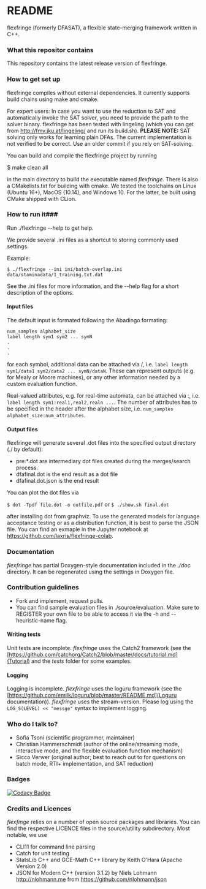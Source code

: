 # README #

flexfringe (formerly DFASAT), a flexible state-merging framework written in C++.

### What this repositor contains ###

This repository contains the latest release version of flexfringe. 

### How to get set up ###

flexfringe compiles without external dependencies. It currently supports build chains using make and cmake.

For expert users: In case you want to use the reduction to SAT and automatically invoke the SAT solver, you need to provide the path to the solver binary. flexfringe has been tested with lingeling (which you can get from http://fmv.jku.at/lingeling/ and run its build.sh).
**PLEASE NOTE:** SAT solving only works for learning plain DFAs. The current implementation is not verified to be correct. Use an older commit if you rely on SAT-solving.

You can build and compile the flexfringe project by running

$ make clean all

in the main directory to build the executable named *flexfringe*. There is also a CMakelists.txt for building with cmake. We tested the toolchains on Linux (Ubuntu 16+), MacOS (10.14), and Windows 10. For the latter, be built using CMake shipped with CLion.

### How to run it###

Run ./flexfringe --help to get help.

We provide several .ini files as a shortcut to storing commonly used settings.

Example:

`$ ./flexfringe --ini ini/batch-overlap.ini data/staminadata/1_training.txt.dat`

See the .ini files for more information, and the --help flag for a short description of the options.

#### Input files ####

The default input is formated following the Abadingo formating:

```
num_samples alphabet_size
label length sym1 sym2 ... symN
.
.
.
```
for each symbol, additional data can be attached via /, i.e. `label length sym1/data1 sym2/data2 ... symN/dataN`. These can represent outputs (e.g. for Mealy or Moore machines), or any other information needed by a custom evaluation function.

Real-valued attributes, e.g. for real-time automata, can be attached via :, i.e. `label length sym1:real1,real2,realn ...`. The number of attributes has to be specified in the header after the alphabet size, i.e. `num_samples alphabet_size:num_attributes`.

#### Output files ####

flexfringe will generate several .dot files into the specified output directory (./ by default):

* pre\:\*.dot are intermediary dot files created during the merges/search process.
* dfafinal.dot is the end result as a dot file
* dfafinal.dot.json is the end result

You can plot the dot files via

`$ dot -Tpdf file.dot -o outfile.pdf`
or
`$ ./show.sh final.dot`

after installing dot from graphviz. 
To use the generated models for language acceptance testing or as a distribution function, it is best to parse the JSON file. You can find an exmaple in the Jupyter notebook at https://github.com/laxris/flexfringe-colab.

### Documentation ###

*flexfringe* has partial Doxygen-style documentation included in the *./doc* directory. It can be regenerated using the settings in Doxygen file.

### Contribution guidelines ###

* Fork and implement, request pulls.
* You can find sample evaluation files in ./source/evaluation. Make sure to REGISTER your own file to be able to access it via the -h and --heuristic-name flag.

#### Writing tests ####

Unit tests are incomplete. *flexfringe* uses the Catch2 framework (see the [https://github.com/catchorg/Catch2/blob/master/docs/tutorial.md](Tutorial) and the *tests* folder for some examples.

#### Logging ####
Logging is incomplete. *flexfringe* uses the loguru framework (see the [https://github.com/emilk/loguru/blob/master/README.md](Loguru documentation)). *flexfringe* uses the stream-version. Please log using the `LOG_S(LEVEL) << "messge"` syntax to implement logging.
 
### Who do I talk to? ###

* Sofia Tsoni (scientific programmer, maintainer)
* Christian Hammerschmidt (author of the online/streaming mode, interactive mode, and the flexible evaluation function mechanism)
* Sicco Verwer (original author; best to reach out to for questions on batch mode, RTI+ implementation, and SAT reduction)

### Badges ###
[![Codacy Badge](https://app.codacy.com/project/badge/Grade/2f63a8167ec14bbe8122c3432b3ccfd5)](https://www.codacy.com/bb/chrshmmmr/dfasat/dashboard?utm_source=chrshmmmr@bitbucket.org&amp;utm_medium=referral&amp;utm_content=chrshmmmr/dfasat&amp;utm_campaign=Badge_Grade)

### Credits and Licences

*flexfinge* relies on a number of open source packages and libraries. You can find the respective LICENCE files in the source/utility subdirectory. 
Most notable, we use

* CLI11 for command line parsing
* Catch for unit testing
* StatsLib C++ and GCE-Math C++ library by Keith O'Hara (Apache Version 2.0)
* JSON for Modern C++ (version 3.1.2) by Niels Lohmann <http://nlohmann.me> from https://github.com/nlohmann/json

